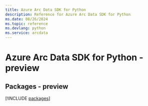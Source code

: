 ```yaml
---
title: Azure Arc Data SDK for Python
description: Reference for Azure Arc Data SDK for Python
ms.date: 08/26/2024
ms.topic: reference
ms.devlang: python
ms.service: arcdata
---
```

# Azure Arc Data SDK for Python - preview
## Packages - preview
[!INCLUDE [packages](arc-data-index.md)]